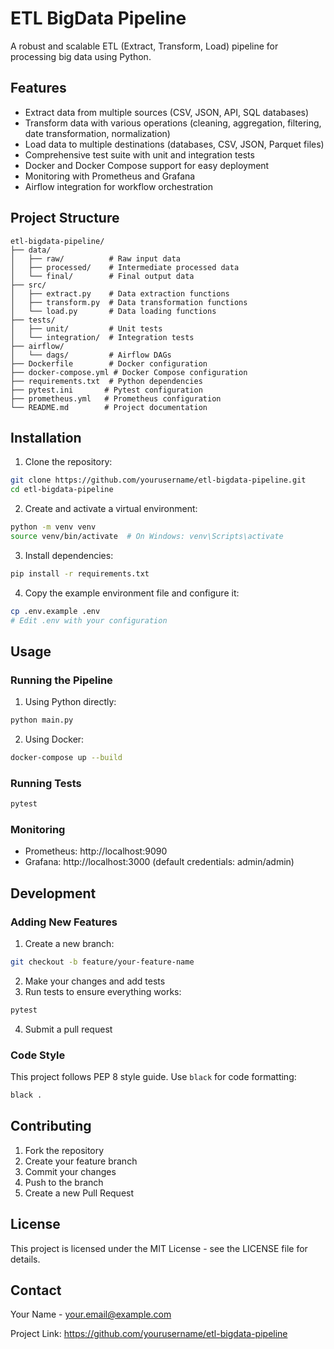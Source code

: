 # ETL BigData Pipeline

A robust and scalable ETL (Extract, Transform, Load) pipeline for processing big data using Python.

## Features

- Extract data from multiple sources (CSV, JSON, API, SQL databases)
- Transform data with various operations (cleaning, aggregation, filtering, date transformation, normalization)
- Load data to multiple destinations (databases, CSV, JSON, Parquet files)
- Comprehensive test suite with unit and integration tests
- Docker and Docker Compose support for easy deployment
- Monitoring with Prometheus and Grafana
- Airflow integration for workflow orchestration

## Project Structure

```
etl-bigdata-pipeline/
├── data/
│   ├── raw/          # Raw input data
│   ├── processed/    # Intermediate processed data
│   └── final/        # Final output data
├── src/
│   ├── extract.py    # Data extraction functions
│   ├── transform.py  # Data transformation functions
│   └── load.py       # Data loading functions
├── tests/
│   ├── unit/         # Unit tests
│   └── integration/  # Integration tests
├── airflow/
│   └── dags/         # Airflow DAGs
├── Dockerfile        # Docker configuration
├── docker-compose.yml # Docker Compose configuration
├── requirements.txt  # Python dependencies
├── pytest.ini       # Pytest configuration
├── prometheus.yml   # Prometheus configuration
└── README.md        # Project documentation
```

## Installation

1. Clone the repository:
```bash
git clone https://github.com/yourusername/etl-bigdata-pipeline.git
cd etl-bigdata-pipeline
```

2. Create and activate a virtual environment:
```bash
python -m venv venv
source venv/bin/activate  # On Windows: venv\Scripts\activate
```

3. Install dependencies:
```bash
pip install -r requirements.txt
```

4. Copy the example environment file and configure it:
```bash
cp .env.example .env
# Edit .env with your configuration
```

## Usage

### Running the Pipeline

1. Using Python directly:
```bash
python main.py
```

2. Using Docker:
```bash
docker-compose up --build
```

### Running Tests

```bash
pytest
```

### Monitoring

- Prometheus: http://localhost:9090
- Grafana: http://localhost:3000 (default credentials: admin/admin)

## Development

### Adding New Features

1. Create a new branch:
```bash
git checkout -b feature/your-feature-name
```

2. Make your changes and add tests
3. Run tests to ensure everything works:
```bash
pytest
```

4. Submit a pull request

### Code Style

This project follows PEP 8 style guide. Use `black` for code formatting:

```bash
black .
```

## Contributing

1. Fork the repository
2. Create your feature branch
3. Commit your changes
4. Push to the branch
5. Create a new Pull Request

## License

This project is licensed under the MIT License - see the LICENSE file for details.

## Contact

Your Name - your.email@example.com

Project Link: https://github.com/yourusername/etl-bigdata-pipeline
